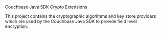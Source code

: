 Couchbase Java SDK Crypto Extensions

This project contains the cryptographic algorithms and key store providers which are
used by the Couchbase Java SDK to provide field level encryption.
